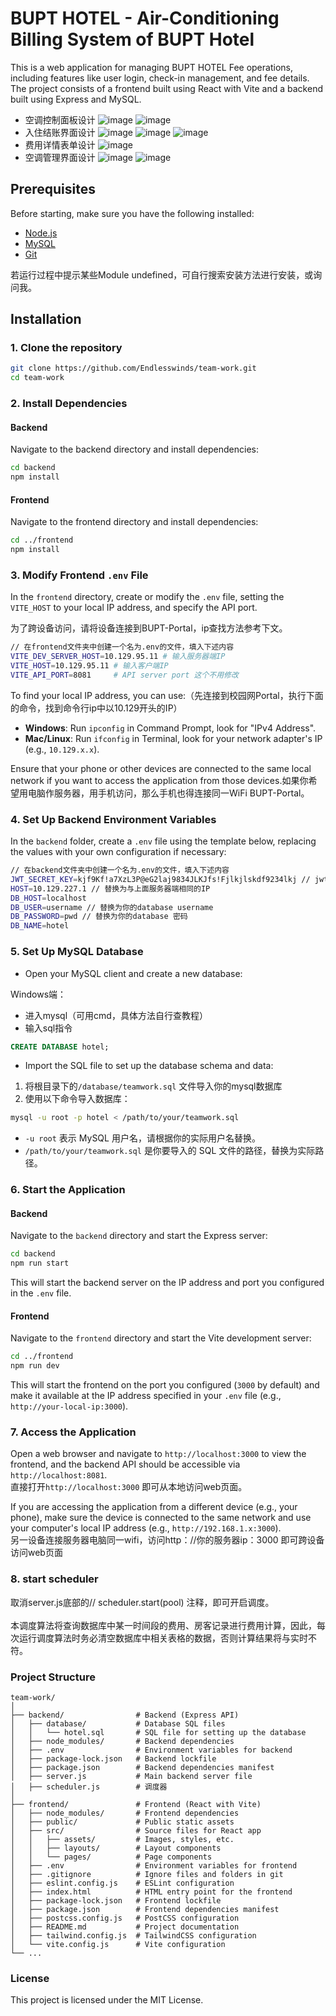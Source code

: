 # BUPT HOTEL - Air-Conditioning Billing System of BUPT Hotel

This is a web application for managing BUPT HOTEL Fee operations, including features like user login, check-in management, and fee details. The project consists of a frontend built using React with Vite and a backend built using Express and MySQL.

- 空调控制面板设计
  ![image](https://github.com/user-attachments/assets/57d9ae78-a1ce-46a1-9136-4847535151e9)
  ![image](https://github.com/user-attachments/assets/f595f99c-3d1b-4228-adba-074d944d8f1f)
- 入住结账界面设计
  ![image](https://github.com/user-attachments/assets/40c226b0-bf29-42b1-930a-1f684363b7f5)
  ![image](https://github.com/user-attachments/assets/300e70e4-bfb3-4f5f-91c1-650fdf5e521b)
  ![image](https://github.com/user-attachments/assets/d9514150-839b-4345-9e32-607e37bb7c34)
- 费用详情表单设计
  ![image](https://github.com/user-attachments/assets/90168838-2446-444a-92e7-78acf3ea64da)
- 空调管理界面设计
  ![image](https://github.com/user-attachments/assets/35e35701-3af2-46ce-968a-0c82a174bae1)
  ![image](https://github.com/user-attachments/assets/01a3b8f4-04e4-4b6a-84b6-183241520acc)



## Prerequisites

Before starting, make sure you have the following installed:

- [Node.js](https://www.runoob.com/nodejs/nodejs-install-setup.html) 
- [MySQL](https://www.runoob.com/mysql/mysql-install.html)
- [Git](https://www.runoob.com/git/git-install-setup.html)

若运行过程中提示某些Module undefined，可自行搜索安装方法进行安装，或询问我。

## Installation

### 1. Clone the repository

```bash
git clone https://github.com/Endlesswinds/team-work.git
cd team-work
```

### 2. Install Dependencies

#### Backend

Navigate to the backend directory and install dependencies:

```bash
cd backend
npm install
```

#### Frontend

Navigate to the frontend directory and install dependencies:

```bash
cd ../frontend
npm install
```



### 3. Modify Frontend `.env` File

In the `frontend` directory, create or modify the `.env` file, setting the `VITE_HOST` to your local IP address, and specify the API port.

为了跨设备访问，请将设备连接到BUPT-Portal，ip查找方法参考下文。


```bash
// 在frontend文件夹中创建一个名为.env的文件，填入下述内容
VITE_DEV_SERVER_HOST=10.129.95.11 # 输入服务器端IP
VITE_HOST=10.129.95.11 # 输入客户端IP
VITE_API_PORT=8081     # API server port 这个不用修改
```

To find your local IP address, you can use:（先连接到校园网Portal，执行下面的命令，找到命令行ip中以10.129开头的IP）

- **Windows**: Run `ipconfig` in Command Prompt, look for "IPv4 Address".
- **Mac/Linux**: Run `ifconfig` in Terminal, look for your network adapter's IP (e.g., `10.129.x.x`).

Ensure that your phone or other devices are connected to the same local network if you want to access the application from those devices.如果你希望用电脑作服务器，用手机访问，那么手机也得连接同一WiFi BUPT-Portal。

### 4. Set Up Backend Environment Variables

In the `backend` folder, create a `.env` file using the template below, replacing the values with your own configuration if necessary:

```bash
// 在backend文件夹中创建一个名为.env的文件，填入下述内容
JWT_SECRET_KEY=kjf9Kf!a7XzL3P@eG2laj9834JLKJfs!Fjlkjlskdf9234lkj // jwt密钥，替换为任意复杂随机字母数字符号串
HOST=10.129.227.1 // 替换为与上面服务器端相同的IP
DB_HOST=localhost 
DB_USER=username // 替换为你的database username
DB_PASSWORD=pwd // 替换为你的database 密码
DB_NAME=hotel
```

### 5. Set Up MySQL Database

- Open your MySQL client and create a new database:

Windows端：

- 进入mysql（可用cmd，具体方法自行查教程）
- 输入sql指令

```sql
CREATE DATABASE hotel;
```

- Import the SQL file to set up the database schema and data:

1. 将根目录下的`/database/teamwork.sql` 文件导入你的mysql数据库
2. 使用以下命令导入数据库：

```bash
mysql -u root -p hotel < /path/to/your/teamwork.sql
```

- `-u root` 表示 MySQL 用户名，请根据你的实际用户名替换。
- `/path/to/your/teamwork.sql` 是你要导入的 SQL 文件的路径，替换为实际路径。

### 6. Start the Application

#### Backend

Navigate to the `backend` directory and start the Express server:

```bash
cd backend
npm run start
```

This will start the backend server on the IP address and port you configured in the `.env` file.

#### Frontend

Navigate to the `frontend` directory and start the Vite development server:

```bash
cd ../frontend
npm run dev
```

This will start the frontend on the port you configured (`3000` by default) and make it available at the IP address specified in your `.env` file (e.g., `http://your-local-ip:3000`).

### 7. Access the Application

Open a web browser and navigate to `http://localhost:3000` to view the frontend, and the backend API should be accessible via `http://localhost:8081`. <br />直接打开`http://localhost:3000` 即可从本地访问web页面。

If you are accessing the application from a different device (e.g., your phone), make sure the device is connected to the same network and use your computer's local IP address (e.g., `http://192.168.1.x:3000`).<br />另一设备连接服务器电脑同一wifi，访问http：//你的服务器ip：3000 即可跨设备访问web页面

### 8. start scheduler
取消server.js底部的// scheduler.start(pool)  注释，即可开启调度。<br><br>本调度算法将查询数据库中某一时间段的费用、房客记录进行费用计算，因此，每次运行调度算法时务必清空数据库中相关表格的数据，否则计算结果将与实时不符。

### Project Structure

```plaintext
team-work/
│
├── backend/                # Backend (Express API)
│   ├── database/           # Database SQL files
│   │   └── hotel.sql       # SQL file for setting up the database
│   ├── node_modules/       # Backend dependencies
│   ├── .env                # Environment variables for backend
│   ├── package-lock.json   # Backend lockfile
│   ├── package.json        # Backend dependencies manifest
│   ├── server.js           # Main backend server file
│   ├── scheduler.js        # 调度器
│
├── frontend/               # Frontend (React with Vite)
│   ├── node_modules/       # Frontend dependencies
│   ├── public/             # Public static assets
│   ├── src/                # Source files for React app
│   │   ├── assets/         # Images, styles, etc.
│   │   ├── layouts/        # Layout components
│   │   └── pages/          # Page components
│   ├── .env                # Environment variables for frontend
│   ├── .gitignore          # Ignore files and folders in git
│   ├── eslint.config.js    # ESLint configuration
│   ├── index.html          # HTML entry point for the frontend
│   ├── package-lock.json   # Frontend lockfile
│   ├── package.json        # Frontend dependencies manifest
│   ├── postcss.config.js   # PostCSS configuration
│   ├── README.md           # Project documentation
│   ├── tailwind.config.js  # TailwindCSS configuration
│   └── vite.config.js      # Vite configuration
└── ...
```

### License

This project is licensed under the MIT License.
